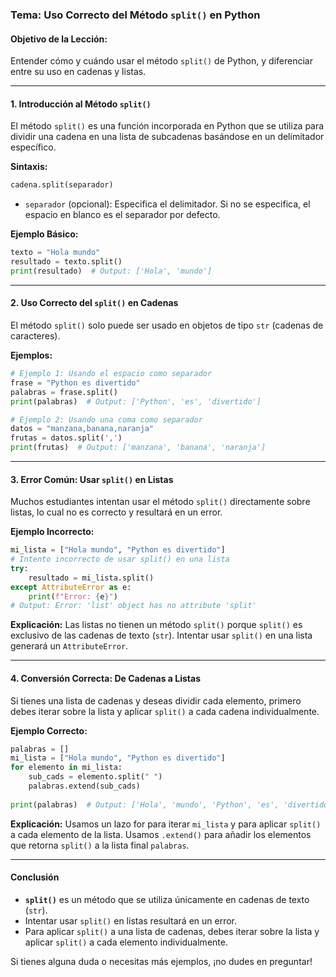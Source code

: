 ### Tema: Uso Correcto del Método `split()` en Python

#### **Objetivo de la Lección:**

Entender cómo y cuándo usar el método `split()` de Python, y diferenciar entre su uso en cadenas y listas.

---

#### **1. Introducción al Método `split()`**

El método `split()` es una función incorporada en Python que se utiliza para dividir una cadena en una lista de subcadenas basándose en un delimitador específico.

**Sintaxis:**
```python
cadena.split(separador)
```

- `separador` (opcional): Especifica el delimitador. Si no se especifica, el espacio en blanco es el separador por defecto.

**Ejemplo Básico:**
```python
texto = "Hola mundo"
resultado = texto.split()
print(resultado)  # Output: ['Hola', 'mundo']
```

---

#### **2. Uso Correcto del `split()` en Cadenas**

El método `split()` solo puede ser usado en objetos de tipo `str` (cadenas de caracteres).

**Ejemplos:**
```python
# Ejemplo 1: Usando el espacio como separador
frase = "Python es divertido"
palabras = frase.split()
print(palabras)  # Output: ['Python', 'es', 'divertido']

# Ejemplo 2: Usando una coma como separador
datos = "manzana,banana,naranja"
frutas = datos.split(',')
print(frutas)  # Output: ['manzana', 'banana', 'naranja']
```

---

#### **3. Error Común: Usar `split()` en Listas**

Muchos estudiantes intentan usar el método `split()` directamente sobre listas, lo cual no es correcto y resultará en un error.

**Ejemplo Incorrecto:**
```python
mi_lista = ["Hola mundo", "Python es divertido"]
# Intento incorrecto de usar split() en una lista
try:
    resultado = mi_lista.split()
except AttributeError as e:
    print(f"Error: {e}")
# Output: Error: 'list' object has no attribute 'split'
```

**Explicación:** Las listas no tienen un método `split()` porque `split()` es exclusivo de las cadenas de texto (`str`). Intentar usar `split()` en una lista generará un `AttributeError`.

---

#### **4. Conversión Correcta: De Cadenas a Listas**

Si tienes una lista de cadenas y deseas dividir cada elemento, primero debes iterar sobre la lista y aplicar `split()` a cada cadena individualmente.

**Ejemplo Correcto:**
```python
palabras = []
mi_lista = ["Hola mundo", "Python es divertido"]
for elemento in mi_lista:
    sub_cads = elemento.split(" ")
    palabras.extend(sub_cads)
    
print(palabras)  # Output: ['Hola', 'mundo', 'Python', 'es', 'divertido']
```

**Explicación:** Usamos un lazo for para iterar `mi_lista` y para aplicar `split()` a cada elemento de la lista. Usamos `.extend()` para añadir los elementos que retorna `split()` a la lista final `palabras`.

---

#### **Conclusión**

- **`split()`** es un método que se utiliza únicamente en cadenas de texto (`str`).
- Intentar usar `split()` en listas resultará en un error.
- Para aplicar `split()` a una lista de cadenas, debes iterar sobre la lista y aplicar `split()` a cada elemento individualmente.

Si tienes alguna duda o necesitas más ejemplos, ¡no dudes en preguntar!

  
  